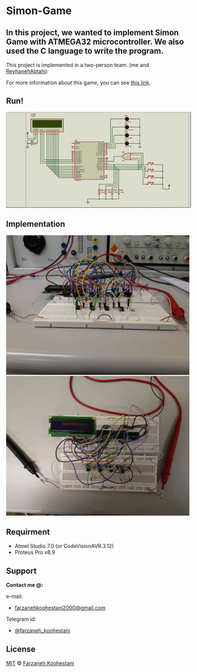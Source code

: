 # Simon-Game

## In this project, we wanted to implement **Simon Game** with **ATMEGA32** microcontroller. We also used the **C** language to write the program.

This project is implemented in a two-person team. (me and [ReyhanehAbtahi](https://github.com/ReyhaneAbtahi))

For more information about this game, you can see [this link](https://www.memozor.com/simon-games/simon-game).

## Run!
<img src="https://github.com/fark00/Simon-Game/blob/master/Run.gif">

## Implementation
<img src="https://github.com/fark00/Simon-Game/blob/master/Circuit1.jpg" width="500" height="380">

<img src="https://github.com/fark00/Simon-Game/blob/master/Circuit2.jpg" width="500" height="380">

## Requirment

* Atmel Studio 7.0 (or CodeVisionAVR.3.12) 
* Proteus Pro v8.9

## Support

**Contact me @:**

e-mail:

* farzanehkoohestani2000@gmail.com

Telegram id:

* [@farzaneh_koohestani](https://t.me/farzaneh_koohestani)

## License
[MIT](https://github.com/fark00/Simon-Game/blob/master/LICENSE)
&#0169; 
[Farzaneh Koohestani](https://github.com/fark00)
